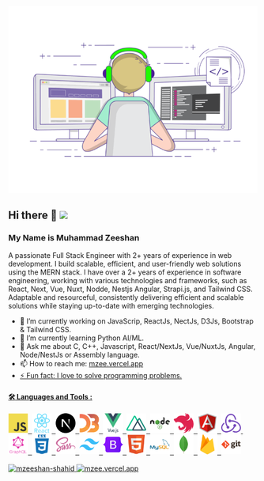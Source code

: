 ![Image](1626719730536.gif?style=centerme) 
## Hi there 👋 ![](https://komarev.com/ghpvc/?username=mzeeshan1512)
### My Name is Muhammad Zeeshan 

A passionate Full Stack Engineer with 2+ years of experience in web development. I build scalable, efficient, and user-friendly web solutions using the MERN stack. 
I have over a 2+ years of experience in software engineering, working with various technologies and frameworks, such as React, Next, Vue, Nuxt, Nodde, Nestjs Angular, Strapi.js, and Tailwind CSS. 
Adaptable and resourceful, consistently delivering efficient and scalable solutions while staying up-to-date with emerging technologies.

- 🔭 I’m currently working on JavaScrip, ReactJs, NectJs, D3Js, Bootstrap & Tailwind CSS.
- 🌱 I’m currently learning Python AI/ML.
- 💬 Ask me about C, C++, Javascript, React/NextJs, Vue/NuxtJs, Angular, Node/NestJs or Assembly language.
- 📫 How to reach me: <a href="https://www.mzee.vercel.app/"> mzee.vercel.app <a href="https://www.linkedin.com/in/mzeeshan-shahid/">
- ⚡ Fun fact: I love to solve programming problems.

#### :hammer_and_wrench: Languages and Tools :
<div>
  <img src="https://github.com/devicons/devicon/blob/master/icons/javascript/javascript-original.svg" title="JavaScript" alt="JavaScript" width="40" height="40"/>&nbsp;
  <img src="https://github.com/devicons/devicon/blob/master/icons/react/react-original-wordmark.svg" title="React" alt="React" width="40" height="40"/>&nbsp;
  <img src="https://github.com/devicons/devicon/blob/master/icons/nextjs/nextjs-original.svg" title="NextJs" alt="NextJs" width="40" height="40"/>&nbsp;
  <img src="https://github.com/devicons/devicon/blob/6910f0503efdd315c8f9b858234310c06e04d9c0/icons/d3js/d3js-original.svg" title="D3Js" alt="D3Js" width="40" height="40"/>&nbsp;
  <img src="https://github.com/devicons/devicon/blob/master/icons/vuejs/vuejs-original-wordmark.svg" title="VueJS" alt="=VueJS" width="40" height="40"/>&nbsp;
  <img src="https://github.com/devicons/devicon/blob/master/icons/nuxtjs/nuxtjs-original.svg" title="Nuxt" alt="=NuxtJs" width="40" height="40"/>&nbsp;
  <img src="https://github.com/devicons/devicon/blob/master/icons/nodejs/nodejs-original-wordmark.svg" title="NodeJS" alt="NodeJS" width="40" height="40"/>&nbsp;
  <img src="https://github.com/devicons/devicon/blob/6910f0503efdd315c8f9b858234310c06e04d9c0/icons/nestjs/nestjs-original.svg?plain=1" title="NestJs" alt="Nestjs" width="40" height="40"/>&nbsp;
  <img src="https://github.com/devicons/devicon/blob/master/icons/angularjs/angularjs-original.svg" title="Angular" alt="Angular" width="40" height="40"/>&nbsp;
  <img src="https://github.com/devicons/devicon/blob/master/icons/redux/redux-original.svg" title="Redux" alt="Redux " width="40" height="40"/>&nbsp;
  <img src="https://github.com/devicons/devicon/blob/master/icons/graphql/graphql-plain-wordmark.svg" title="GraphQL" alt="GraphQL" width="40" height="40"/>&nbsp;
  <img src="https://github.com/devicons/devicon/blob/master/icons/css3/css3-plain-wordmark.svg"  title="CSS3" alt="CSS" width="40" height="40"/>&nbsp;
  <img src="https://github.com/devicons/devicon/blob/6910f0503efdd315c8f9b858234310c06e04d9c0/icons/sass/sass-original.svg"  title="Sass" alt="Sass" width="40" height="40"/>&nbsp;
  <img src="https://github.com/devicons/devicon/blob/6910f0503efdd315c8f9b858234310c06e04d9c0/icons/tailwindcss/tailwindcss-original.svg"  title="TailwindCss" alt="TailwindCss" width="40" height="40"/>&nbsp;
  <img src="https://github.com/devicons/devicon/blob/6910f0503efdd315c8f9b858234310c06e04d9c0/icons/bootstrap/bootstrap-original.svg"  title="Bootstrap" alt="Bootstrap" width="40" height="40"/>&nbsp;
  <img src="https://github.com/devicons/devicon/blob/master/icons/html5/html5-original.svg" title="HTML5" alt="HTML" width="40" height="40"/>&nbsp;
  <img src="https://github.com/devicons/devicon/blob/master/icons/mysql/mysql-original-wordmark.svg" title="MySQL"  alt="MySQL" width="40" height="40"/>&nbsp;
  <img src="https://github.com/devicons/devicon/blob/6910f0503efdd315c8f9b858234310c06e04d9c0/icons/mongodb/mongodb-original.svg" title="MongoDb"  alt="MongoDb" width="40" height="40"/>&nbsp;
  <img src="https://github.com/devicons/devicon/blob/6910f0503efdd315c8f9b858234310c06e04d9c0/icons/firebase/firebase-original.svg" title="Firebase"  alt="Firebase" width="40" height="40"/>&nbsp;
  <img src="https://github.com/devicons/devicon/blob/master/icons/git/git-original-wordmark.svg" title="Git" **alt="Git" width="40" height="40"/>
</div>

<br/>

<div id="badges">
    <a href="https://www.linkedin.com/in/mzeeshan-shahid/">
      <img src="https://raw.githubusercontent.com/rahuldkjain/github-profile-readme-generator/master/src/images/icons/Social/linked-in-alt.svg" alt="mzeeshan-shahid" height="30" width="40"/>
    </a>
 <span></span>
    <a href="https://mzee.vercel.app">
      <img src="https://raw.githubusercontent.com/rahuldkjain/github-profile-readme-generator/master/src/images/icons/Social/google.svg" alt="mzee.vercel.app"/>
    </a>

  </div>
